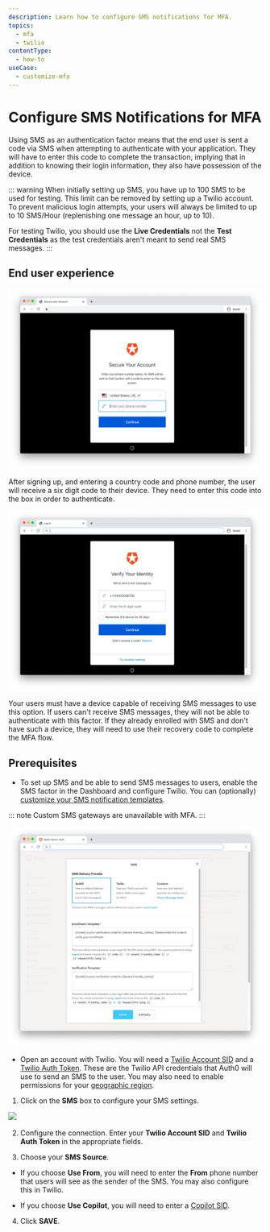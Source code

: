 ```yaml
---
description: Learn how to configure SMS notifications for MFA.
topics:
  - mfa
  - twilio
contentType:
  - how-to
useCase:
  - customize-mfa
---
```

# Configure SMS Notifications for MFA

Using SMS as an authentication factor means that the end user is sent a code via SMS when attempting to authenticate with your application. They will have to enter this code to complete the transaction, implying that in addition to knowing their login information, they also have possession of the device.

::: warning
When initially setting up SMS, you have up to 100 SMS to be used for testing. This limit can be removed by setting up a Twilio account. To prevent malicious login attempts, your users will always be limited to up to 10 SMS/Hour (replenishing one message an hour, up to 10).

For testing Twilio, you should use the **Live Credentials** not the **Test Credentials** as the test credentials aren't meant to send real SMS messages.
:::

## End user experience

![SMS End User 1](/media/articles/multifactor-authentication/mfa-sms1.png)

After signing up, and entering a country code and phone number, the user will receive a six digit code to their device. They need to enter this code into the box in order to authenticate.

![SMS End User 2](/media/articles/multifactor-authentication/mfa-sms2.png)

Your users must have a device capable of receiving SMS messages to use this option. If users can't receive SMS messages, they will not be able to authenticate with this factor. If they already enrolled with SMS and don't have such a device, they will need to use their recovery code to complete the MFA flow.

## Prerequisites

* To set up SMS and be able to send SMS messages to users, enable the SMS factor in the Dashboard and configure Twilio. You can (optionally) [customize your SMS notification templates](/mfa/guides/guardian/customize-sms-messages).

::: note
Custom SMS gateways are unavailable with MFA.
:::

  ![MFA SMS Settings](/media/articles/multifactor-authentication/sms-settings.png)

* Open an account with Twilio. You will need a [Twilio Account SID](https://www.twilio.com/help/faq/twilio-basics/what-is-an-application-sid) and a [Twilio Auth Token](https://www.twilio.com/help/faq/twilio-basics/what-is-the-auth-token-and-how-can-i-change-it). These are the Twilio API credentials that Auth0 will use to send an SMS to the user. You may also need to enable permissions for your [geographic region](https://support.twilio.com/hc/en-us/articles/223181108-How-International-SMS-Permissions-work).

1. Click on the **SMS** box to configure your SMS settings.

  ![](/media/articles/mfa/sms-config.png)

2. Configure the connection. Enter your **Twilio Account SID** and **Twilio Auth Token** in the appropriate fields.

3. Choose your **SMS Source**.

  * If you choose **Use From**, you will need to enter the **From** phone number that users will see as the sender of the SMS. You may also configure this in Twilio.

  * If you choose **Use Copilot**, you will need to enter a [Copilot SID](https://www.twilio.com/docs/api/rest/sending-messages-copilot).

4. Click **SAVE**.

